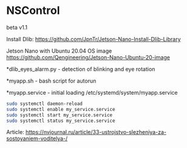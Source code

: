 # NSControl
beta v1.1

Install Dlib:
<https://github.com/JpnTr/Jetson-Nano-Install-Dlib-Library>

Jetson Nano with Ubuntu 20.04 OS image
<https://github.com/Qengineering/Jetson-Nano-Ubuntu-20-image>

*dlib_eyes_alarm.py - detection of blinking and eye rotation

*myapp.sh - bash script for autorun

*myapp.service - initial loading /etc/systemd/system/myapp.service

```bash
sudo systemctl daemon-reload
sudo systemctl enable my_service.service
sudo systemctl start my_service.service
sudo systemctl status my_service.service
```

Article:
<https://nvjournal.ru/article/33-ustrojstvo-slezheniya-za-sostoyaniem-voditelya-/>
